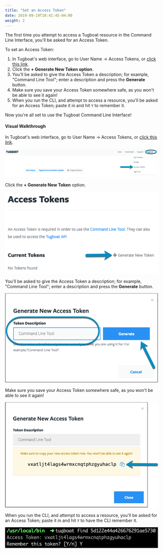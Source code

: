 ```yaml
---
title: "Set an Access Token"
date: 2019-09-19T10:41:45-04:00
weight: 2
---
```


The first time you attempt to access a Tugboat resource in the Command Line
Interface, you'll be asked for an Access Token.

To set an Access Token:

1. In Tugboat's web interface, go to User Name -> Access Tokens, or
   [click this link](https://dashboard.tugboat.qa/access-tokens).
2. Click the **+ Generate New Token option**.
3. You'll be asked to give the Access Token a description; for example, "Command
   Line Tool"; enter a description and press the **Generate** button.
4. Make sure you save your Access Token somewhere safe, as you won't be able to
   see it again!
5. When you run the CLI, and attempt to access a resource, you'll be asked for
   an Access Token; paste it in and hit `Y` to remember it.

Now you're all set to use the Tugboat Command Line Interface!

#### Visual Walkthrough

In Tugboat's web interface, go to User Name -> Access Tokens, or
[click this link](https://dashboard.tugboat.qa/access-tokens).

![Go to Access Tokens page](../_images/go-to-user-access-tokens.png)

Click the **+ Generate New Token** option.

![Click Generate new token](../_images/generate-new-token.png)

You'll be asked to give the Access Token a description; for example, "Command
Line Tool"; enter a description and press the **Generate** button.

![Enter token description and press Generate](../_images/enter-token-description-and-generate.png)

Make sure you save your Access Token somewhere safe, as you won't be able to see
it again!

![Copy your new Access Token](../_images/copy-new-access-token.png)

When you run the CLI, and attempt to access a resource, you'll be asked for an
Access Token; paste it in and hit `Y` to have the CLI remember it.

![Enter the Access Token in the CLI](../_images/enter-access-token-in-cli.png)
